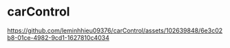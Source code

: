 # carControl
https://github.com/leminhhieu09376/carControl/assets/102639848/6e3c02b8-01ce-4982-9cd1-1627810c4034
